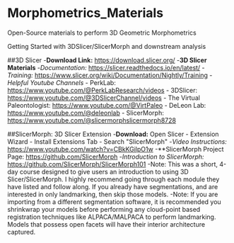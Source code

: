 # Morphometrics_Materials
Open-Source materials to perform 3D Geometric Morphometrics 

Getting Started with 3DSlicer/SlicerMorph and downstream analysis

##3D Slicer
 -**Download Link:** https://download.slicer.org/
 -**3D Slicer Materials**
   -*Documentation:* https://slicer.readthedocs.io/en/latest/
   -*Training:* https://www.slicer.org/wiki/Documentation/Nightly/Training
   -*Helpful Youtube Channels* 
      - PerkLab: https://www.youtube.com/@PerkLabResearch/videos
      - 3DSlicer: https://www.youtube.com/@3DSlicerChannel/videos
      - The Virtual Paleontologist: https://www.youtube.com/@VirtPaleo
      - DeLeon Lab: https://www.youtube.com/@deleonlab
      - SlicerMorph: https://www.youtube.com/@slicermorphslicermorph8728

##SlicerMorph: 3D Slicer Extension
  -**Download:** Open Slicer - Extension Wizard - Install Extensions Tab - Search "SlicerMorph"
    -*Video Instructions:* https://www.youtube.com/watch?v=CBkKGilpO1w
  -**SlicerMorph Project Page: https://github.com/SlicerMorph
    -*Introduction to SlicerMorph:* https://github.com/SlicerMorph/SlicerMorph101
      -Note: This was a short, 4-day course designed to give users an introduction to using 3D Slicer/SlicerMorph. I highly recommend going through each module they have listed and follow along. If you already have segmentations, and are interested in only landmarking, then skip those models. 
      -Note: If you are importing from a different segmentation software, it is recommended you shrinkwrap your models before performing any cloud-point based registration techniques like ALPACA/MALPACA to perform landmarking. Models that possess open facets will have their interior architecture captured.
      
  
   
